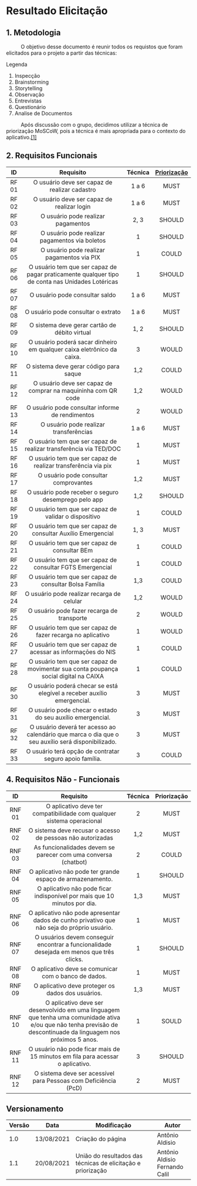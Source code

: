 # Resultado Elicitação

## 1. Metodologia
<p style="text-indent: 40px; align="justify"> 
O objetivo desse documento é reunir todos os requistos que foram elicitados para o projeto a partir das técnicas:
</p>

Legenda  

1. Inspecção
2. Brainstorming
3. Storytelling
4. Observação
5. Entrevistas
6. Questionário
7. Analise de Documentos


<p style="text-indent: 40px; align="justify"> Após discussão com o grupo, decidimos utilizar a técnica de priorização MoSCoW, pois a técnica é mais apropriada para o contexto do aplicativo.<a href="/Elicitacao/Priorizacao/moscow/">[1]</a></p> 

## 2. Requisitos Funcionais

<center>

| ID | Requisito | Técnica | <a href="/Elicitacao/Priorizacao/moscow/">Priorização</a> | 
|:--:|:--:|:--:|:--:|
| RF 01 | O usuário deve ser capaz de realizar cadastro | 1 a 6| MUST |
| RF 02 | O usuário deve ser capaz de realizar login | 1 a 6 | MUST |
| RF 03 | O usuário pode realizar pagamentos | 2, 3 | SHOULD |
| RF 04 | O usuário pode realizar pagamentos via boletos | 1 | SHOULD |
| RF 05 | O usuário pode realizar pagamentos via PIX | 1 | COULD |
| RF 06 | O usuário tem que ser capaz de pagar praticamente qualquer tipo de conta nas Unidades Lotéricas| 1 | SHOULD |
| RF 07 | O usuário pode consultar saldo | 1 a 6 | MUST |
| RF 08 | O usuário pode consultar o extrato | 1 a 6 | MUST |
| RF 09 | O sistema deve gerar cartão de débito virtual | 1, 2 | SHOULD | 
| RF 10 | O usuário poderá sacar dinheiro em qualquer caixa eletrônico da caixa.| 3 | WOULD | 
| RF 11 | O sistema deve gerar código para saque | 1,2 | COULD |
| RF 12 | O usuário deve ser capaz de comprar na maquininha com QR code | 1,2 | WOULD |
| RF 13 | O usuário pode consultar informe de rendimentos | 2 | WOULD |
| RF 14 | O usuário pode realizar transferências | 1 a 6 | MUST |
| RF 15 | O usuário tem que ser capaz de realizar transferência via TED/DOC  | 1 | MUST |
| RF 16 | O usuário tem que ser capaz de realizar transferência via pix  | 1 | MUST |
| RF 17 | O usuário pode consultar comprovantes | 1,2 | MUST |
| RF 18 | O usuário pode receber o seguro desemprego pelo app | 1,2 | SHOULD |
| RF 19 | O usuário tem que ser capaz de validar o dispositivo | 1 | COULD |
| RF 20 | O usuário tem que ser capaz de consultar Auxílio Emergencial| 1, 3 | MUST |
| RF 21 | O usuário tem que ser capaz de consultar BEm | 1 | COULD |
| RF 22 | O usuário tem que ser capaz de consultar FGTS Emergencial | 1 | COULD |
| RF 23 | O usuário tem que ser capaz de consultar Bolsa Família| 1,3 | COULD |
| RF 24 | O usuário pode realizar recarga de celular | 1,2 | WOULD | 
| RF 25 | O usuário pode fazer recarga de transporte | 2 | WOULD |
| RF 26 | O usuário tem que ser capaz de fazer recarga no aplicativo | 1 | WOULD |
| RF 27 | O usuário tem que ser capaz de acessar as informaçōes do NIS | 1 | COULD |
| RF 28 | O usuário tem que ser capaz de movimentar sua conta poupança social digital na CAIXA | 1 | COULD |
| RF 30 | O usuário poderá checar se está elegível a receber auxílio emergencial. | 3 | MUST |
| RF 31 | O usuário pode checar o estado do seu auxílio emergencial. | 3 | MUST |
| RF 32 | O usuário deverá ter acesso ao calendário que marca o dia que o seu auxílio será disponibilizado. | 3 | MUST |
| RF 33 | O usuário terá opção de contratar seguro apoio família. | 3 | COULD |

</center>


## 4. Requisitos Não - Funcionais

<center>

| ID | Requisito |  Técnica | Priorização | 
|:--:|:--:|:--:|:--:|
| RNF 01 | O aplicativo deve ter compatibilidade com qualquer sistema operacional | 2 | MUST |
| RNF 02 | O sistema deve recusar o acesso de pessoas não autorizadas | 1,2 | MUST |
| RNF 03 | As funcionalidades devem se parecer com uma conversa (chatbot) | 2 | COULD |
| RNF 04 | O aplicativo não pode ter grande espaço de armazenamento. | 1 | SHOULD |
| RNF 05 | O aplicativo não pode ficar indisponível por mais que 10 minutos por dia. | 1,3 | MUST |
| RNF 06 | O aplicativo não pode apresentar dados de cunho privativo que não seja do próprio usuário. | 1 | MUST |
| RNF 07 | O usuários devem conseguir encontrar a funcionalidade desejada em menos que três clicks. | 1 | SHOULD |
| RNF 08 | O aplicativo deve se comunicar com o banco de dados.| 1 | MUST |
| RNF 09 | O aplicativo deve proteger os dados dos usuários.| 1,3 | MUST |
| RNF 10 | O aplicativo deve ser desenvolvido em uma linguagem que tenha uma comunidade ativa e/ou que não tenha previsão de descontinuade da linguagem nos próximos 5 anos.| 1 | SOULD |
| RNF 11 | O usuário não pode ficar mais de 15 minutos em fila para acessar o aplicativo. | 3 | SHOULD |
| RNF 12 | O sistema deve ser acessível para Pessoas com Deficiência (PcD) | 2 | MUST |



</center>


## Versionamento

<center>

| Versão | Data | Modificação | Autor |
|--|--|--|--|
| 1.0 | 13/08/2021 | Criação do página | Antônio Aldisio |
| 1.1 | 20/08/2021 | União do resultados das técnicas de elicitação e priorização | Antônio Aldisio<br>Fernando Calil |

</center>
